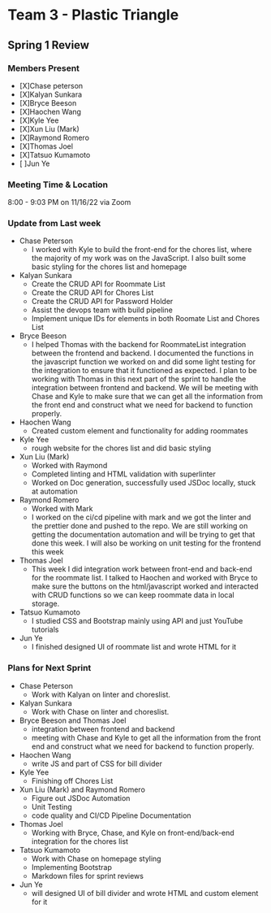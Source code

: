 # Team 3 - Plastic Triangle 
## **Spring 1 Review**

### **Members Present**
- [X]Chase peterson
- [X]Kalyan Sunkara
- [X]Bryce Beeson
- [X]Haochen Wang
- [X]Kyle Yee
- [X]Xun Liu (Mark)
- [X]Raymond Romero
- [X]Thomas Joel
- [X]Tatsuo Kumamoto
- [ ]Jun Ye

### **Meeting Time & Location**
8:00 - 9:03 PM on 11/16/22 via Zoom

### **Update from Last week**
- Chase Peterson
  - I worked with Kyle to build the front-end for the chores list, where the majority of my work was on the JavaScript. I also built some basic styling for the chores list and homepage
- Kalyan Sunkara
  - Create the CRUD API for Roommate List
  - Create the CRUD API for Chores List
  - Create the CRUD API for Password Holder
  - Assist the devops team with build pipeline
  - Implement unique IDs for elements in both Roomate List and Chores List
- Bryce Beeson
  - I helped Thomas with the backend for RoommateList integration between the frontend and backend. I documented the functions in the javascript function we worked on and did some light testing for the integration to ensure that it functioned as expected. I plan to be working with Thomas in this next part of the sprint to handle the integration between frontend and backend. We will be meeting with Chase and Kyle to make sure that we can get all the information from the front end and construct what we need for backend to function properly.
- Haochen Wang
  - Created custom element and functionality for adding roommates
- Kyle Yee
  - rough website for the chores list and did basic styling
- Xun Liu (Mark)
  - Worked with Raymond
  - Completed linting and HTML validation with superlinter
  - Worked on Doc generation, successfully used JSDoc locally, stuck at automation
- Raymond Romero
  - Worked with Mark
  - I worked on the ci/cd pipeline with mark and we got the linter and the prettier done and pushed to the repo. We are still working on getting the documentation automation and will be trying to get that done this week. I will also be working on unit testing for the frontend this week
- Thomas Joel
  - This week I did integration work between front-end and back-end for the roommate list. I talked to Haochen and worked with Bryce to make sure the buttons on the html/javascript worked and interacted with CRUD functions so we can keep roommate data in local storage.
- Tatsuo Kumamoto
  - I studied CSS and Bootstrap mainly using API and just YouTube tutorials
- Jun Ye
  - I finished designed UI of  roommate list and wrote HTML for it

### **Plans for Next Sprint**
- Chase Peterson
  - Work with Kalyan on linter and choreslist.
- Kalyan Sunkara
  - Work with Chase on linter and choreslist. 
- Bryce Beeson and Thomas Joel
  - integration between frontend and backend 
  - meeting with Chase and Kyle to get all the information from the front end and construct what we need for backend to function properly.
- Haochen Wang
  - write JS and part of CSS for bill divider
- Kyle Yee
  - Finishing off Chores List
- Xun Liu (Mark) and Raymond Romero
  - Figure out JSDoc Automation
  - Unit Testing
  - code quality and CI/CD Pipeline Documentation
- Thomas Joel
  - Working with Bryce, Chase, and Kyle on front-end/back-end integration for the chores list
- Tatsuo Kumamoto
  - Work with Chase on homepage styling
  - Implementing Bootstrap
  - Markdown files for sprint reviews
- Jun Ye
  - will designed UI of bill divider and wrote HTML and custom element for it

